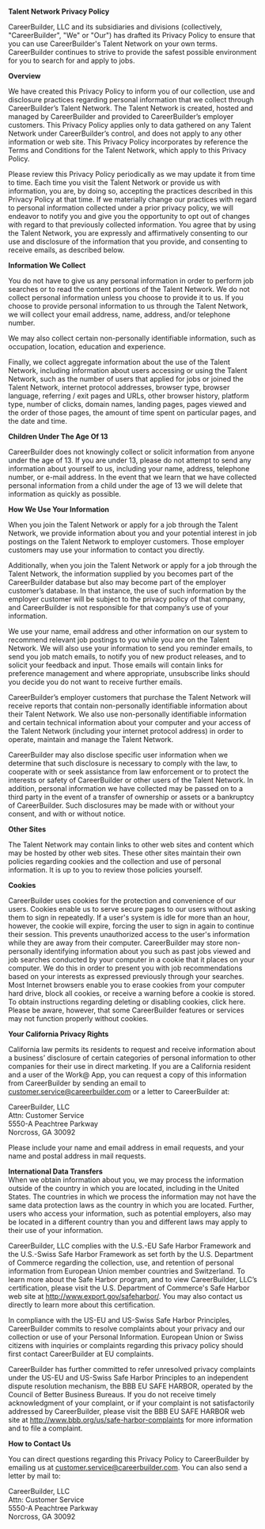 **Talent Network Privacy Policy**

  
CareerBuilder, LLC and its subsidiaries and divisions (collectively, "CareerBuilder", "We" or "Our") has drafted its Privacy Policy to ensure that you can use CareerBuilder's Talent Network on your own terms. CareerBuilder continues to strive to provide the safest possible environment for you to search for and apply to jobs.  
  
  
**Overview**  
  
We have created this Privacy Policy to inform you of our collection, use and disclosure practices regarding personal information that we collect through CareerBuilder’s Talent Network. The Talent Network is created, hosted and managed by CareerBuilder and provided to CareerBuilder’s employer customers. This Privacy Policy applies only to data gathered on any Talent Network under CareerBuilder’s control, and does not apply to any other information or web site. This Privacy Policy incorporates by reference the Terms and Conditions for the Talent Network, which apply to this Privacy Policy.  
  
Please review this Privacy Policy periodically as we may update it from time to time. Each time you visit the Talent Network or provide us with information, you are, by doing so, accepting the practices described in this Privacy Policy at that time. If we materially change our practices with regard to personal information collected under a prior privacy policy, we will endeavor to notify you and give you the opportunity to opt out of changes with regard to that previously collected information. You agree that by using the Talent Network, you are expressly and affirmatively consenting to our use and disclosure of the information that you provide, and consenting to receive emails, as described below.  
  
  
**Information We Collect**  
  
You do not have to give us any personal information in order to perform job searches or to read the content portions of the Talent Network. We do not collect personal information unless you choose to provide it to us. If you choose to provide personal information to us through the Talent Network, we will collect your email address, name, address, and/or telephone number.  
  
We may also collect certain non-personally identifiable information, such as occupation, location, education and experience.  
  
Finally, we collect aggregate information about the use of the Talent Network, including information about users accessing or using the Talent Network, such as the number of users that applied for jobs or joined the Talent Network, internet protocol addresses, browser type, browser language, referring / exit pages and URLs, other browser history, platform type, number of clicks, domain names, landing pages, pages viewed and the order of those pages, the amount of time spent on particular pages, and the date and time.  
  
  
**Children Under The Age Of 13**  
  
CareerBuilder does not knowingly collect or solicit information from anyone under the age of 13. If you are under 13, please do not attempt to send any information about yourself to us, including your name, address, telephone number, or e-mail address. In the event that we learn that we have collected personal information from a child under the age of 13 we will delete that information as quickly as possible.  
  
  
**How We Use Your Information**  
  
When you join the Talent Network or apply for a job through the Talent Network, we provide information about you and your potential interest in job postings on the Talent Network to employer customers. Those employer customers may use your information to contact you directly.  
  
  
Additionally, when you join the Talent Network or apply for a job through the Talent Network, the information supplied by you becomes part of the CareerBuilder database but also may become part of the employer customer’s database. In that instance, the use of such information by the employer customer will be subject to the privacy policy of that company, and CareerBuilder is not responsible for that company’s use of your information.  
  
We use your name, email address and other information on our system to recommend relevant job postings to you while you are on the Talent Network. We will also use your information to send you reminder emails, to send you job match emails, to notify you of new product releases, and to solicit your feedback and input. Those emails will contain links for preference management and where appropriate, unsubscribe links should you decide you do not want to receive further emails.  
  
CareerBuilder’s employer customers that purchase the Talent Network will receive reports that contain non-personally identifiable information about their Talent Network. We also use non-personally identifiable information and certain technical information about your computer and your access of the Talent Network (including your internet protocol address) in order to operate, maintain and manage the Talent Network.  
  
CareerBuilder may also disclose specific user information when we determine that such disclosure is necessary to comply with the law, to cooperate with or seek assistance from law enforcement or to protect the interests or safety of CareerBuilder or other users of the Talent Network. In addition, personal information we have collected may be passed on to a third party in the event of a transfer of ownership or assets or a bankruptcy of CareerBuilder. Such disclosures may be made with or without your consent, and with or without notice.  
  
  
**Other Sites**  
  
The Talent Network may contain links to other web sites and content which may be hosted by other web sites. These other sites maintain their own policies regarding cookies and the collection and use of personal information. It is up to you to review those policies yourself.  
  
  
**Cookies**  
  
CareerBuilder uses cookies for the protection and convenience of our users. Cookies enable us to serve secure pages to our users without asking them to sign in repeatedly. If a user's system is idle for more than an hour, however, the cookie will expire, forcing the user to sign in again to continue their session. This prevents unauthorized access to the user's information while they are away from their computer. CareerBuilder may store non-personally identifying information about you such as past jobs viewed and job searches conducted by your computer in a cookie that it places on your computer. We do this in order to present you with job recommendations based on your interests as expressed previously through your searches. Most Internet browsers enable you to erase cookies from your computer hard drive, block all cookies, or receive a warning before a cookie is stored. To obtain instructions regarding deleting or disabling cookies, click here. Please be aware, however, that some CareerBuilder features or services may not function properly without cookies.  
  
  
**Your California Privacy Rights**  
  
California law permits its residents to request and receive information about a business’ disclosure of certain categories of personal information to other companies for their use in direct marketing. If you are a California resident and a user of the Work@ App, you can request a copy of this information from CareerBuilder by sending an email to customer.service@careerbuilder.com or a letter to CareerBuilder at:  
  
CareerBuilder, LLC  
Attn: Customer Service  
5550-A Peachtree Parkway  
Norcross, GA 30092  
  
Please include your name and email address in email requests, and your name and postal address in mail requests.  
  
  
**International Data Transfers**  
When we obtain information about you, we may process the information outside of the country in which you are located, including in the United States. The countries in which we process the information may not have the same data protection laws as the country in which you are located. Further, users who access your information, such as potential employers, also may be located in a different country than you and different laws may apply to their use of your information.  
  
CareerBuilder, LLC complies with the U.S.-EU Safe Harbor Framework and the U.S.-Swiss Safe Harbor Framework as set forth by the U.S. Department of Commerce regarding the collection, use, and retention of personal information from European Union member countries and Switzerland. To learn more about the Safe Harbor program, and to view CareerBuilder, LLC’s certification, please visit the U.S. Department of Commerce's Safe Harbor web site at http://www.export.gov/safeharbor/. You may also contact us directly to learn more about this certification.  
  
In compliance with the US-EU and US-Swiss Safe Harbor Principles, CareerBuilder commits to resolve complaints about your privacy and our collection or use of your Personal Information. European Union or Swiss citizens with inquiries or complaints regarding this privacy policy should first contact CareerBuilder at EU complaints.  
  
CareerBuilder has further committed to refer unresolved privacy complaints under the US-EU and US-Swiss Safe Harbor Principles to an independent dispute resolution mechanism, the BBB EU SAFE HARBOR, operated by the Council of Better Business Bureaus. If you do not receive timely acknowledgment of your complaint, or if your complaint is not satisfactorily addressed by CareerBuilder, please visit the BBB EU SAFE HARBOR web site at http://www.bbb.org/us/safe-harbor-complaints for more information and to file a complaint.  
  
**How to Contact Us**  
  
You can direct questions regarding this Privacy Policy to CareerBuilder by emailing us at customer.service@careerbuilder.com. You can also send a letter by mail to:  
  
CareerBuilder, LLC  
Attn: Customer Service  
5550-A Peachtree Parkway  
Norcross, GA 30092